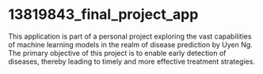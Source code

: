 # 13819843_final_project_app
This application is part of a personal project exploring the vast capabilities of machine learning models in the realm of disease prediction by Uyen Ng. The primary objective of this project is to enable early detection of diseases, thereby leading to timely and more effective treatment strategies.
